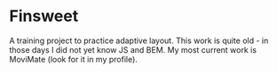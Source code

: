# Finsweet
A training project to practice adaptive layout. This work is quite old - in those days I did not yet know JS and BEM.
My most current work is MoviMate (look for it in my profile).
